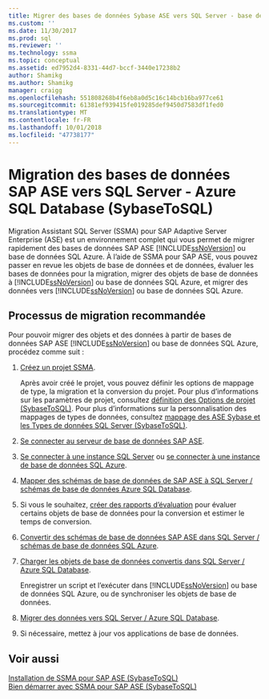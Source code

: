 ```yaml
---
title: Migrer des bases de données Sybase ASE vers SQL Server - base de données SQL Azure | Microsoft Docs
ms.custom: ''
ms.date: 11/30/2017
ms.prod: sql
ms.reviewer: ''
ms.technology: ssma
ms.topic: conceptual
ms.assetid: ed7952d4-8331-44d7-bccf-3440e17238b2
author: Shamikg
ms.author: Shamikg
manager: craigg
ms.openlocfilehash: 551808268b4f6eb8a0d5c16c14bcb16ba977ce61
ms.sourcegitcommit: 61381ef939415fe019285def9450d7583df1fed0
ms.translationtype: MT
ms.contentlocale: fr-FR
ms.lasthandoff: 10/01/2018
ms.locfileid: "47738177"
---
```

# <a name="migrating-sap-ase-databases-to-sql-server---azure-sql-database-sybasetosql"></a>Migration des bases de données SAP ASE vers SQL Server - Azure SQL Database (SybaseToSQL)
Migration Assistant SQL Server (SSMA) pour SAP Adaptive Server Enterprise (ASE) est un environnement complet qui vous permet de migrer rapidement des bases de données SAP ASE [!INCLUDE[ssNoVersion](../../includes/ssnoversion-md.md)] ou base de données SQL Azure. À l’aide de SSMA pour SAP ASE, vous pouvez passer en revue les objets de base de données et de données, évaluer les bases de données pour la migration, migrer des objets de base de données à [!INCLUDE[ssNoVersion](../../includes/ssnoversion-md.md)] ou base de données SQL Azure, et migrer des données vers [!INCLUDE[ssNoVersion](../../includes/ssnoversion-md.md)] ou base de données SQL Azure.  
  
## <a name="recommended-migration-process"></a>Processus de migration recommandée  
Pour pouvoir migrer des objets et des données à partir de bases de données SAP ASE [!INCLUDE[ssNoVersion](../../includes/ssnoversion-md.md)] ou base de données SQL Azure, procédez comme suit :  
  
1.  [Créez un projet SSMA](working-with-ssma-projects-sybasetosql.md).  
  
    Après avoir créé le projet, vous pouvez définir les options de mappage de type, la migration et la conversion du projet. Pour plus d’informations sur les paramètres de projet, consultez [définition des Options de projet &#40;SybaseToSQL&#41;](../../ssma/sybase/setting-project-options-sybasetosql.md). Pour plus d’informations sur la personnalisation des mappages de types de données, consultez [mappage des ASE Sybase et les Types de données SQL Server &#40;SybaseToSQL&#41;](../../ssma/sybase/mapping-sybase-ase-and-sql-server-data-types-sybasetosql.md).  
  
2.  [Se connecter au serveur de base de données SAP ASE](connecting-to-sybase-ase-sybasetosql.md).  
  
3.  [Se connecter à une instance SQL Server](connecting-to-sql-server-sybasetosql.md) ou [se connecter à une instance de base de données SQL Azure](connecting-to-azure-sql-db-sybasetosql.md).  
  
4.  [Mapper des schémas de base de données de SAP ASE à SQL Server / schémas de base de données Azure SQL Database](http://msdn.microsoft.com/2c927003-c49d-4fe1-8e3e-5b2899166268).  
  
5.  Si vous le souhaitez, [créer des rapports d’évaluation](assessing-sybase-ase-database-objects-for-conversion-sybasetosql.md) pour évaluer certains objets de base de données pour la conversion et estimer le temps de conversion.  
  
6.  [Convertir des schémas de base de données SAP ASE dans SQL Server / schémas de base de données SQL Azure](http://msdn.microsoft.com/509cb65d-2f54-427a-83d7-37919cc4e3e3).  
  
7.  [Charger les objets de base de données convertis dans SQL Server / Azure SQL Database](http://msdn.microsoft.com/4c59256f-99a8-4351-9559-a455813dbd06).  
  
    Enregistrer un script et l’exécuter dans [!INCLUDE[ssNoVersion](../../includes/ssnoversion-md.md)] ou base de données SQL Azure, ou de synchroniser les objets de base de données.  
  
8.  [Migrer des données vers SQL Server / Azure SQL Database](http://msdn.microsoft.com/54a39f5e-9250-4387-a3ae-eae47c799811).  
  
9. Si nécessaire, mettez à jour vos applications de base de données.  
  
## <a name="see-also"></a>Voir aussi  
[Installation de SSMA pour SAP ASE &#40;SybaseToSQL&#41;](../../ssma/sybase/installing-ssma-for-sybase-sybasetosql.md)  
[Bien démarrer avec SSMA pour SAP ASE &#40;SybaseToSQL&#41;](../../ssma/sybase/getting-started-with-ssma-for-sybase-sybasetosql.md)  
  

